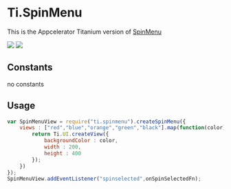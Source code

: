 # Ti.SpinMenu

This is the Appcelerator Titanium version of [SpinMenu](https://github.com/Hitomis/SpinMenu)

![](https://github.com/Hitomis/SpinMenu/raw/master/preview/menu_cyclic.gif) ![](https://github.com/Hitomis/SpinMenu/raw/master/preview/menu_slop.gif)


## Constants

no constants

## Usage

```javascript
var SpinMenuView = require("ti.spinmenu").createSpinMenu({
	views : ["red","blue","orange","green","black"].map(function(color){
		return Ti.UI.createView({
			backgroundColor : color, 
			width : 200,
			height : 400
		});
	})
});
SpinMenuView.addEventListener("spinselected",onSpinSelectedFn);
```
